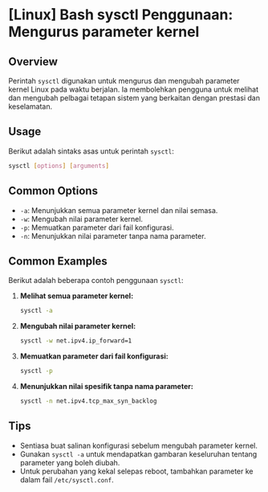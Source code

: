 # [Linux] Bash sysctl Penggunaan: Mengurus parameter kernel

## Overview
Perintah `sysctl` digunakan untuk mengurus dan mengubah parameter kernel Linux pada waktu berjalan. Ia membolehkan pengguna untuk melihat dan mengubah pelbagai tetapan sistem yang berkaitan dengan prestasi dan keselamatan.

## Usage
Berikut adalah sintaks asas untuk perintah `sysctl`:

```bash
sysctl [options] [arguments]
```

## Common Options
- `-a`: Menunjukkan semua parameter kernel dan nilai semasa.
- `-w`: Mengubah nilai parameter kernel.
- `-p`: Memuatkan parameter dari fail konfigurasi.
- `-n`: Menunjukkan nilai parameter tanpa nama parameter.

## Common Examples
Berikut adalah beberapa contoh penggunaan `sysctl`:

1. **Melihat semua parameter kernel:**
   ```bash
   sysctl -a
   ```

2. **Mengubah nilai parameter kernel:**
   ```bash
   sysctl -w net.ipv4.ip_forward=1
   ```

3. **Memuatkan parameter dari fail konfigurasi:**
   ```bash
   sysctl -p
   ```

4. **Menunjukkan nilai spesifik tanpa nama parameter:**
   ```bash
   sysctl -n net.ipv4.tcp_max_syn_backlog
   ```

## Tips
- Sentiasa buat salinan konfigurasi sebelum mengubah parameter kernel.
- Gunakan `sysctl -a` untuk mendapatkan gambaran keseluruhan tentang parameter yang boleh diubah.
- Untuk perubahan yang kekal selepas reboot, tambahkan parameter ke dalam fail `/etc/sysctl.conf`.